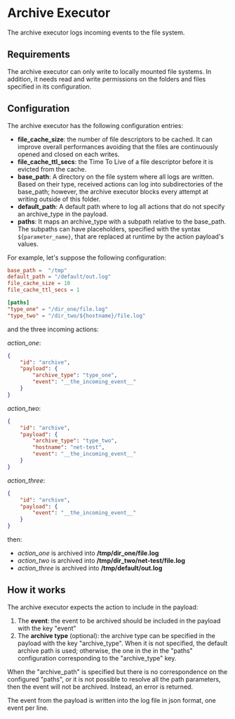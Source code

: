 # Archive Executor

The archive executor logs incoming events to the file system.

## Requirements
The archive executor can only write to locally mounted file systems.
In addition, it needs read and write permissions on the folders and files specified in its configuration.


## Configuration
The archive executor has the following configuration entries:

- __file_cache_size__: the number of file descriptors to be cached. 
It can improve overall performances avoiding that the files are continuously opened and closed on each writes.  
- __file_cache_ttl_secs__: the Time To Live of a file descriptor before it is evicted from the cache.
- __base_path__: A directory on the file system where all logs are written.
Based on their type, received actions can log into subdirectories of the base_path; 
however, the archive executor blocks every attempt at writing outside of this folder. 
- __default_path__: A default path where to log all actions that do not specify an archive_type in the payload.  
- __paths__: It maps an archive_type with a subpath relative to the base_path. 
The subpaths can have placeholders, specified with the syntax ```${parameter_name}```, that are replaced at runtime by the action payload's values.

For example, let's suppose the following configuration:
```toml
base_path =  "/tmp"
default_path = "/default/out.log"
file_cache_size = 10
file_cache_ttl_secs = 1

[paths]
"type_one" = "/dir_one/file.log"
"type_two" = "/dir_two/${hostname}/file.log"

``` 

and the three incoming actions:

_action_one_:
```json
{
    "id": "archive",
    "payload": {
        "archive_type": "type_one",
        "event": "__the_incoming_event__"
    }
}
```

_action_two_:
```json
{
    "id": "archive",
    "payload": {
        "archive_type": "type_two",
        "hostname": "net-test",
        "event": "__the_incoming_event__"
    }
}
```

_action_three_:
```json
{
    "id": "archive",
    "payload": {
        "event": "__the_incoming_event__"
    }
}
```

then:

  - _action_one_ is archived into __/tmp/dir_one/file.log__
  - _action_two_ is archived into __/tmp/dir_two/net-test/file.log__
  - _action_three_ is archived into __/tmp/default/out.log__


## How it works
The archive executor expects the action to include in the payload:

1. The __event__: the event to be archived should be included in the payload with the key "event"
1. The __archive type__ (optional): the archive type can be specified in the payload with the key "archive_type". 
When it is not specified, the default archive path is used; 
otherwise, the one in the in the "paths" configuration corresponding to the "archive_type" key.

When the "archive_path" is specified but there is no correspondence on the configured "paths",
or it is not possible to resolve all the path parameters, then the event will not be archived. 
Instead, an error is returned.  

The event from the payload is written into the log file in json format, one event per line.

